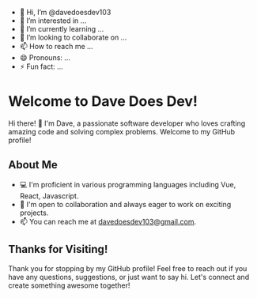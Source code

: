 - 👋 Hi, I’m @davedoesdev103
- 👀 I’m interested in ...
- 🌱 I’m currently learning ...
- 💞️ I’m looking to collaborate on ...
- 📫 How to reach me ...
- 😄 Pronouns: ...
- ⚡ Fun fact: ...

<!---
davedoesdev103/davedoesdev103 is a ✨ special ✨ repository because its `README.md` (this file) appears on your GitHub profile.
You can click the Preview link to take a look at your changes.
--->


# Welcome to Dave Does Dev!

Hi there! 👋 I'm Dave, a passionate software developer who loves crafting amazing code and solving complex problems. Welcome to my GitHub profile!

## About Me

- 💻 I'm proficient in various programming languages including Vue, React, Javascript.
- 👯 I'm open to collaboration and always eager to work on exciting projects.
- 📫 You can reach me at davedoesdev103@gmail.com.

## Thanks for Visiting!

Thank you for stopping by my GitHub profile! Feel free to reach out if you have any questions, suggestions, or just want to say hi. Let's connect and create something awesome together!
